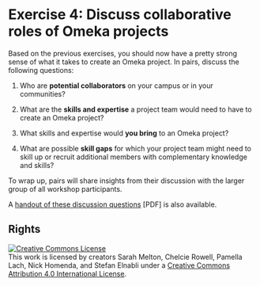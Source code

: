 # Exercise 4: Discuss collaborative roles of Omeka projects

Based on the previous exercises, you should now have a pretty strong sense of what it takes to create an Omeka project. In pairs, discuss the following questions:

1. Who are **potential collaborators** on your campus or in your communities?

2. What are the **skills and expertise** a project team would need to have to create an Omeka project?

3. What skills and expertise would **you bring** to an Omeka project?

4. What are possible **skill gaps** for which your project team might need to skill up or recruit additional members with complementary knowledge and skills?

To wrap up, pairs will share insights from their discussion with the larger group of all workshop participants.

A [handout of these discussion questions](docs/exercise-4.pdf) [PDF] is also available.

## Rights

<a rel="license" href="http://creativecommons.org/licenses/by/4.0/"><img alt="Creative Commons License" style="border-width:0" src="https://i.creativecommons.org/l/by/4.0/88x31.png" /></a><br />This work is licensed by creators Sarah Melton, Chelcie Rowell, Pamella Lach, Nick Homenda, and Stefan Elnabli under a <a rel="license" href="http://creativecommons.org/licenses/by/4.0/">Creative Commons Attribution 4.0 International License</a>.
